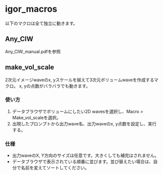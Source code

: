 # igor_macros
以下のマクロは全て独立に動きます。

## Any_CIW
Any_CIW_manual.pdfを参照

## make_vol_scale
2次元イメージwaveのx, yスケールを揃えて3次元ボリュームwaveを作成するマクロ。
x, yの点数がバラバラでも動きます。

### 使い方
1. データブラウザでボリュームにしたい2D wavesを選択し、Macro > Make_vol_scaleを選択。
2. 出現したプロンプトから出力wave名、出力waveのx, y点数を設定し、実行する。

### 仕様
* 出力waveのX, Y方向のサイズは任意です。大きくしても補完はされません。
* データブラウザで表示されている順番に並びます。並び替えたい場合は、自分で名前を変えてソートしてください。

